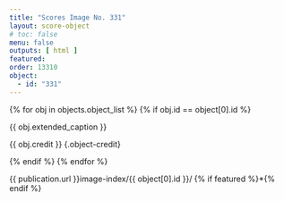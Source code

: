 ```yaml
---
title: "Scores Image No. 331"
layout: score-object
# toc: false
menu: false
outputs: [ html ]
featured: 
order: 13310
object:
  - id: "331"
---
```


{% for obj in objects.object_list %}
{% if obj.id == object[0].id %}

{{ obj.extended_caption }}

{{ obj.credit }} {.object-credit}

{% endif %}
{% endfor %}

<div class="object-credit object-url is-print-only">

{{ publication.url }}image-index/{{ object[0].id }}/ {% if featured %}*{% endif %}

</div>
